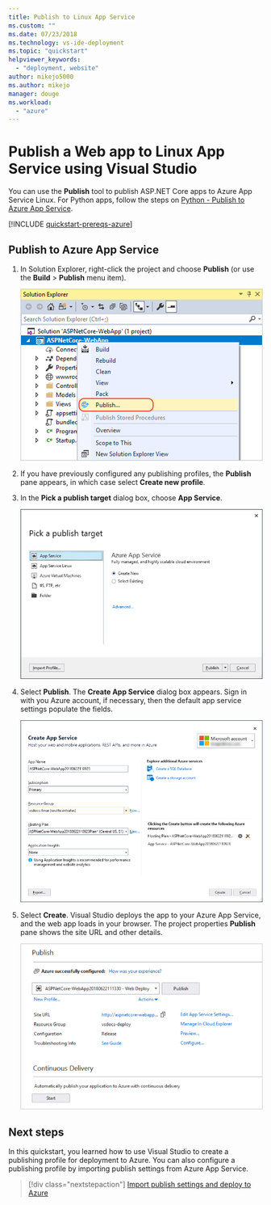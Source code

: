 ```yaml
---
title: Publish to Linux App Service
ms.custom: ""
ms.date: 07/23/2018
ms.technology: vs-ide-deployment
ms.topic: "quickstart"
helpviewer_keywords:
  - "deployment, website"
author: mikejo5000
ms.author: mikejo
manager: douge
ms.workload:
  - "azure"
---
```

# Publish a Web app to Linux App Service using Visual Studio

You can use the **Publish** tool to publish ASP.NET Core apps to Azure App Service Linux. For Python apps, follow the steps on [Python - Publish to Azure App Service](../python/publishing-python-web-applications-to-azure-from-visual-studio.md).

[!INCLUDE [quickstart-prereqs-azure](includes/quickstart-prereqs-azure.md)]

## Publish to Azure App Service

1. In Solution Explorer, right-click the project and choose **Publish** (or use the **Build** > **Publish** menu item).

    ![The Publish command on the project context menu in Solution Explorer](../deployment/media/quickstart-publish.png "Choose Publish")

1. If you have previously configured any publishing profiles, the **Publish** pane appears, in which case select **Create new profile**.

1. In the **Pick a publish target** dialog box, choose **App Service**.

    ![Choose Azure App Service](../deployment/media/quickstart-publish-azure.png "Choose Azure App Service")

1. Select **Publish**. The **Create App Service** dialog box appears. Sign in with you Azure account, if necessary, then the default app service settings populate the fields.

    ![Create App Service](../deployment/media/quickstart-publish-settings-app-service.png "Create Azure App Service")

1. Select **Create**. Visual Studio deploys the app to your Azure App Service, and the web app loads in your browser. The project properties **Publish** pane shows the site URL and other details.

    ![Publish property pane showing a profile summary](../deployment/media/quickstart-publish-app-service-summary.png)

## Next steps

In this quickstart, you learned how to use Visual Studio to create a publishing profile for deployment to Azure. You can also configure a publishing profile by importing publish settings from Azure App Service.

> [!div class="nextstepaction"]
> [Import publish settings and deploy to Azure](tutorial-import-publish-settings-azure.md)

